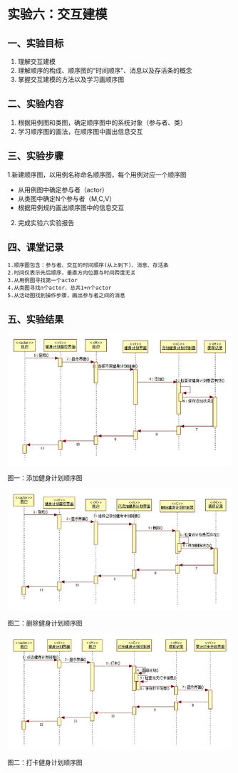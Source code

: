 # 实验六：交互建模

## 一、实验目标

1. 理解交互建模
2. 理解顺序的构成、顺序图的“时间顺序”、消息以及存活条的概念
3. 掌握交互建模的方法以及学习画顺序图

## 二、实验内容

1. 根据用例图和类图，确定顺序图中的系统对象（参与者、类）
2. 学习顺序图的画法，在顺序图中画出信息交互

## 三、实验步骤

1.新建顺序图，以用例名称命名顺序图，每个用例对应一个顺序图
- 从用例图中确定参与者（actor）
- 从类图中确定N个参与者（M,C,V）
- 根据用例规约画出顺序图中的信息交互

2. 完成实验六实验报告

## 四、课堂记录

	1.顺序图包含：参与者、交互的时间顺序(从上到下)、消息、存活条
	2.时间仅表示先后顺序，垂直方向位置与时间跨度无关
	3.从用例图寻找第一个actor
	4.从类图寻找n个actor，总共1+n个actor
	5.从活动图找到操作步骤，画出参与者之间的消息


## 五、实验结果
![实验六顺序图1](./添加顺序图.jpg)

图一：添加健身计划顺序图

![实验六顺序图2](./删除顺序图.jpg)

图二：删除健身计划顺序图

![实验六顺序图3](./打卡顺序图.jpg)

图二：打卡健身计划顺序图
